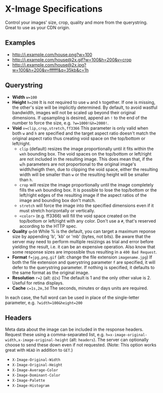 X-Image Specifications
=====

Control your images' size, crop, quality and more from the querystring.  Great to use as your CDN origin.

Examples
---
- http://i.example.com/house.png?w=100
- http://i.example.com/house@2x.gif?w=100&h=200&v=crop
- http://i.example.com/house@2x.jpg?w=100&h=200&v=ffffff&q=35kb&c=1h


Querystring
---
- **Width** `w=100` 
- **Height** `h=200`  It is not required to use `w` and `h` together.  If one is missing, the other's size will be implicitly determined.  By default, to avoid wastful bandwidth, images will not be scaled up beyond their original dimensions.  If upsampling is desired, append an `!` to the end of the number to force the size, e.g. `?w=1000!&h=2000!`.
- **Void** `v=clip,crop,stretch,ff3366`  This parameter is only valid when both `w` and `h` are specified and the target aspect ratio doesn't match the original aspect ratio thus creating void space on the top/bottom or left/right.  
  - `clip` (default) resizes the image proportionally until it fits within the `w`x`h` bounding box.  The void spaces on the top/bottom or left/right are not included in the resulting image.  This does mean that, if the `w`/`h` parameters are not proportional to the original image's width/heigth then, due to clipping the void space, either the resulting width will be smaller than `w` or the resulting height will be smaller than `h`.
  - `crop` will resize the image proportionally until the image completely fills the `w`x`h` bounding box.  It is possible to lose the top/bottom or the left/right edges of the resulting image if the aspect ratios of the image and bounding box don't match.
  - `stretch` will force the image into the specified dimensions even if it must stretch horizontally or vertically.
  - `<color>` (e.g. ff3366) will fill the void space created on the top/bottom or left/right with any color.  Don't use a `#`, that's reserved according to the HTTP spec.
- **Quality** `q=50`  While % is the default, you can target a maximum reponse size by appending 'b', 'kb' or 'mb' (bytes, not bits).  Be aware that the server may need to perform multiple resizings as trial and error before yielding the result, i.e. it can be an expensive operation.  Also know that some response sizes are impossible thus resulting in a `400 Bad Request`.
- **Format** `f=jpg,png,gif` (alt: change the file extension `imagename.jpg`)  If both the file extension and querystring parameter `f` are specified, it will defer to the querystring parameter.  If nothing is specified, it defaults to the same format as the original image.
- **Resolution** `r=2` (alt: `@2x`)  The default is 1 and the only other value is 2.  Useful for retina displays.
- **Cache** `c=1s,2m,3d`  The seconds, minutes or days units are required.

In each case, the full word can be used in place of the single-letter parameter, e.g. `?width=100&height=200`



Headers
---
Meta data about the image can be included in the response headers.  Request these using a comma-separated list, e.g. `h=x-image-original-width,x-image-original-height` (alt: `headers`).  The server can optionally choose to send these down even if not requested.  (Note: This option works great with `HEAD` in addition to `GET`.)
- `X-Image-Original-Width`
- `X-Image-Original-Height`
- `X-Image-Average-Color`
- `X-Image-Dominant-Color`
- `X-Image-Palette`
- `X-Image-Histogram`
